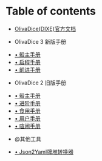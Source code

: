 # Table of contents

* [OlivaDice(DIXE)官方文档](README.md)
- OlivaDice 3 新版手册
* [• 骰主手册](OlivaDice3_Master_Manual.md)
* [• 启程手册](OlivOS_Login.md)
* [• 前进手册](OlivOS_Easy_Start.md)
- OlivaDice 2 旧版手册
* [• 骰主手册](Oliva_Master_Manual.md)
* [• 进阶手册](OlivaDice.md)
* [• 食用手册](Cook_Manual.md)
* [• 用户手册](UserDoc.md)
* [• 喧闹手册](Chaos_Manual.md)
- @其他工具
* [• Json2Yaml牌堆转换器](Json2Yaml.md)
